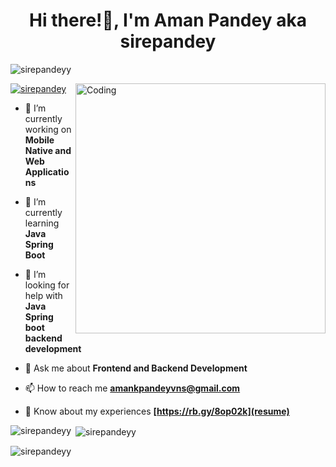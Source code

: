 <h1 align="center">Hi there!👋, I'm Aman Pandey aka sirepandey</h1>
<p align="left"> <img src="https://komarev.com/ghpvc/?username=sirepandeyy&label=Profile%20views&color=0e75b6&style=flat" alt="sirepandeyy" /> </p>
<img align="right" alt="Coding" width="400" src="https://user-images.githubusercontent.com/74038190/212747903-e9bdf048-2dc8-41f9-b973-0e72ff07bfba.gif">

<p align="left"> <a href="https://twitter.com/sirepandey" target="blank"><img src="https://img.shields.io/twitter/follow/sirepandey?logo=twitter&style=for-the-badge" alt="sirepandey" /></a> </p>

- 🔭 I’m currently working on **Mobile Native and Web Applications**

- 🌱 I’m currently learning **Java Spring Boot**

- 🤝 I’m looking for help with **Java Spring boot backend development**

- 💬 Ask me about **Frontend and Backend Development**

- 📫 How to reach me **amankpandeyvns@gmail.com**

- 📄 Know about my experiences **[https://rb.gy/8op02k](resume)**


<p><img align="left" src="https://github-readme-stats.vercel.app/api/top-langs?username=sirepandeyy&show_icons=true&locale=en&layout=compact" alt="sirepandeyy" /></p>

<p>&nbsp;<img align="center" src="https://github-readme-stats.vercel.app/api?username=sirepandeyy&show_icons=true&locale=en" alt="sirepandeyy" /></p>

<p><img align="center" src="https://github-readme-streak-stats.herokuapp.com/?user=sirepandeyy&" alt="sirepandeyy" /></p>
